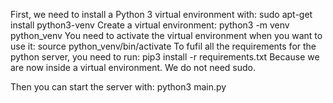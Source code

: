 First, we need to install a Python 3 virtual environment with: sudo apt-get install python3-venv
Create a virtual environment: python3 -m venv python_venv
You need to activate the virtual environment when you want to use it: source python_venv/bin/activate
To fufil all the requirements for the python server, you need to run: pip3 install -r requirements.txt
Because we are now inside a virtual environment. We do not need sudo.

Then you can start the server with: python3 main.py
